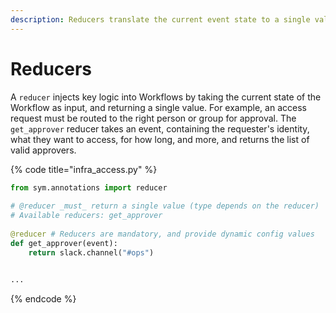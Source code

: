 ```yaml
---
description: Reducers translate the current event state to a single value
---
```


# Reducers

A `reducer` injects key logic into Workflows by taking the current state of the Workflow as input, and returning a single value. For example, an access request must be routed to the right person or group for approval. The `get_approver` reducer takes an event, containing the requester's identity, what they want to access, for how long, and more, and returns the list of valid approvers.

{% code title="infra\_access.py" %}
```python
from sym.annotations import reducer
​
# @reducer _must_ return a single value (type depends on the reducer)
# Available reducers: get_approver
​
@reducer # Reducers are mandatory, and provide dynamic config values
def get_approver(event):
    return slack.channel("#ops")

​
...
```
{% endcode %}

